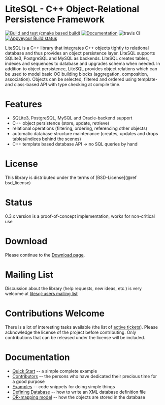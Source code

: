 LiteSQL - C++ Object-Relational Persistence Framework
===========================================================================
[![Build and test (cmake based build)](https://github.com/gittiver/litesql/actions/workflows/cmake.yaml/badge.svg)](https://github.com/gittiver/litesql/actions/workflows/cmake.yaml)
[![Documentation](https://github.com/gittiver/litesql/actions/workflows/doxygen-gh-pages.yml/badge.svg)](https://github.com/gittiver/litesql/actions/workflows/doxygen-gh-pages.yml)
![travis CI](https://travis-ci.org/gittiver/litesql.svg?branch=master)
[![Appveyour Build status](https://ci.appveyor.com/api/projects/status/8np80uth6p3sul40?svg=true)](https://ci.appveyor.com/project/gittiver/litesql)

LiteSQL is a C++ library that integrates C++ objects tightly to relational database and thus provides an object persistence layer. LiteSQL supports SQLite3, PostgreSQL and MySQL as backends. LiteSQL creates tables, indexes and sequences to database and upgrades schema when needed. In addition to object persistence, LiteSQL provides object relations which can be used to model basic OO building blocks (aggregation, composition, association). Objects can be selected, filtered and ordered using template- and class-based API with type checking at compile time. 

# Features

 * SQLite3, PostgreSQL, MySQL and Oracle-backend support
 * C++ object persistence (store, update, retrieve) 
 * relational operations (filtering, ordering, referencing other objects)
 * automatic database structure maintenance (creates, updates and drops tables/indices behind the scenes)
 * C++ template based database API -> no SQL queries by hand

# License

This library is distributed under the terms of [BSD-License](@ref bsd_license)

# Status
0.3.x version is a proof-of-concept implementation, works for non-critical use

# Download
Please continue to the [Download page](http://sourceforge.net/project/showfiles.php?group_id=113304).


# Mailing List

Discussion about the library (help requests, new ideas, etc.) is very welcome at [litesql-users mailing list](http://lists.sourceforge.net/lists/listinfo/litesql-users)

# Contributions Welcome
There is a lot of interesting tasks available (the list of [active tickets](https://sourceforge.net/p/litesql/_list/tickets?source=navbar)).
Please acknowledge the license of the project before contributing. Only contributions that can be released under the license will be included.

# Documentation
 * [Quick Start](docs/quickstart.md) -- a simple complete example
 * [Contributors](docs/contributors.md) -- the persons who have dedicated their precious time for a good purpose
 * [Examples](docs/examples.md) -- code snippets for doing simple things
 * [Defining Database](docs/defining_database.md) -- how to write an XML database definition file
 * [OR-mapping model](docs/mapping_objects_to_database.md) -- how the objects are stored in the database
 
